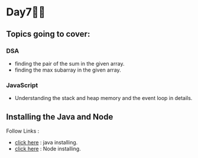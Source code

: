 # Day7🧑‍💻
## Topics going to cover: 
### DSA
- finding the pair of the sum in the given array.
- finding the max subarray in the given array.

### JavaScript
- Understanding the stack and heap memory and the event loop in details.

## Installing the Java and Node 
Follow Links : 
- [click here](https://www.java.com/en/download/help/download_options.html) : java installing.
- [click here](https://nodejs.org/en/download) : Node installing.